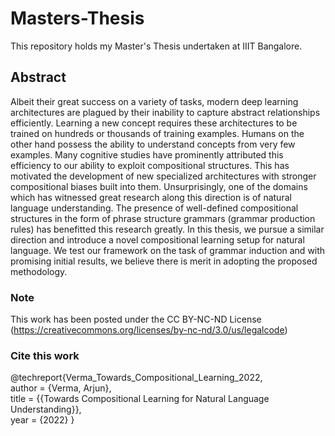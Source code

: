 # Masters-Thesis
This repository holds my Master's Thesis undertaken at IIIT Bangalore.

## Abstract
Albeit their great success on a variety of tasks, modern deep learning architectures are plagued by their inability to capture abstract relationships efficiently. Learning a new concept requires these architectures to be trained on hundreds or thousands of training examples. Humans on the other hand possess the ability to understand concepts from very few examples. Many cognitive studies have prominently attributed this efficiency to our ability to exploit compositional structures. This has motivated the development of new specialized architectures with stronger compositional biases built into
them. Unsurprisingly, one of the domains which has witnessed great research along this direction is of natural language understanding. The presence of well-defined compositional structures in the form of phrase structure grammars (grammar production rules) has benefitted this research greatly. In this thesis, we pursue a similar direction and introduce a novel compositional learning setup for natural language. We test our framework on the task of grammar induction and with promising initial results, we believe there is merit in adopting the proposed methodology.

### Note
This work has been posted under the CC BY-NC-ND License 
(https://creativecommons.org/licenses/by-nc-nd/3.0/us/legalcode)


### Cite this work
@techreport{Verma_Towards_Compositional_Learning_2022, \
author = {Verma, Arjun}, \
title = {{Towards Compositional Learning for Natural Language Understanding}}, \
year = {2022} 
}
